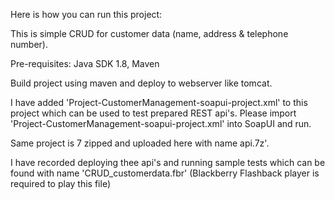 Here is how you can run this project:

This is simple CRUD for customer data (name, address & telephone number). 

Pre-requisites: Java SDK 1.8, Maven

Build project using maven and deploy to webserver like tomcat.

I have added 'Project-CustomerManagement-soapui-project.xml' to this project which can be used to test prepared REST api's. Please import 'Project-CustomerManagement-soapui-project.xml' into SoapUI and run.

Same project is 7 zipped and uploaded here with name api.7z'.

I have recorded deploying thee api's and running sample tests which can be found with name 'CRUD_customerdata.fbr' (Blackberry Flashback player is required to play this file)

